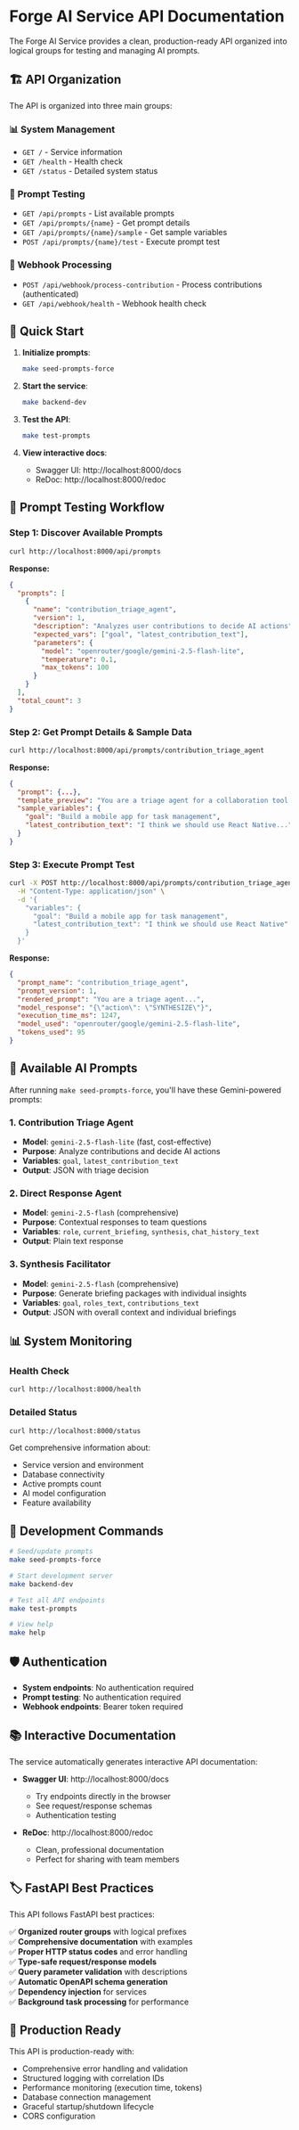 # Forge AI Service API Documentation

The Forge AI Service provides a clean, production-ready API organized into logical groups for testing and managing AI prompts.

## 🏗️ API Organization

The API is organized into three main groups:

### 📊 **System Management** 
- `GET /` - Service information
- `GET /health` - Health check  
- `GET /status` - Detailed system status

### 🧪 **Prompt Testing**
- `GET /api/prompts` - List available prompts
- `GET /api/prompts/{name}` - Get prompt details  
- `GET /api/prompts/{name}/sample` - Get sample variables
- `POST /api/prompts/{name}/test` - Execute prompt test

### 🔗 **Webhook Processing**
- `POST /api/webhook/process-contribution` - Process contributions (authenticated)
- `GET /api/webhook/health` - Webhook health check

## 🚀 Quick Start

1. **Initialize prompts**:
   ```bash
   make seed-prompts-force
   ```

2. **Start the service**:
   ```bash
   make backend-dev
   ```

3. **Test the API**:
   ```bash
   make test-prompts
   ```

4. **View interactive docs**:
   - Swagger UI: http://localhost:8000/docs
   - ReDoc: http://localhost:8000/redoc

## 🧪 Prompt Testing Workflow

### Step 1: Discover Available Prompts
```bash
curl http://localhost:8000/api/prompts
```

**Response:**
```json
{
  "prompts": [
    {
      "name": "contribution_triage_agent",
      "version": 1,
      "description": "Analyzes user contributions to decide AI actions",
      "expected_vars": ["goal", "latest_contribution_text"],
      "parameters": {
        "model": "openrouter/google/gemini-2.5-flash-lite",
        "temperature": 0.1,
        "max_tokens": 100
      }
    }
  ],
  "total_count": 3
}
```

### Step 2: Get Prompt Details & Sample Data
```bash
curl http://localhost:8000/api/prompts/contribution_triage_agent
```

**Response:**
```json
{
  "prompt": {...},
  "template_preview": "You are a triage agent for a collaboration tool...",
  "sample_variables": {
    "goal": "Build a mobile app for task management",
    "latest_contribution_text": "I think we should use React Native..."
  }
}
```

### Step 3: Execute Prompt Test
```bash
curl -X POST http://localhost:8000/api/prompts/contribution_triage_agent/test \
  -H "Content-Type: application/json" \
  -d '{
    "variables": {
      "goal": "Build a mobile app for task management",
      "latest_contribution_text": "I think we should use React Native"
    }
  }'
```

**Response:**
```json
{
  "prompt_name": "contribution_triage_agent",
  "prompt_version": 1,
  "rendered_prompt": "You are a triage agent...",
  "model_response": "{\"action\": \"SYNTHESIZE\"}",
  "execution_time_ms": 1247,
  "model_used": "openrouter/google/gemini-2.5-flash-lite",
  "tokens_used": 95
}
```

## 🤖 Available AI Prompts

After running `make seed-prompts-force`, you'll have these Gemini-powered prompts:

### 1. **Contribution Triage Agent**
- **Model**: `gemini-2.5-flash-lite` (fast, cost-effective)
- **Purpose**: Analyze contributions and decide AI actions
- **Variables**: `goal`, `latest_contribution_text`
- **Output**: JSON with triage decision

### 2. **Direct Response Agent**  
- **Model**: `gemini-2.5-flash` (comprehensive)
- **Purpose**: Contextual responses to team questions
- **Variables**: `role`, `current_briefing`, `synthesis`, `chat_history_text`
- **Output**: Plain text response

### 3. **Synthesis Facilitator**
- **Model**: `gemini-2.5-flash` (comprehensive)
- **Purpose**: Generate briefing packages with individual insights
- **Variables**: `goal`, `roles_text`, `contributions_text`
- **Output**: JSON with overall context and individual briefings

## 📊 System Monitoring

### Health Check
```bash
curl http://localhost:8000/health
```

### Detailed Status
```bash
curl http://localhost:8000/status
```

Get comprehensive information about:
- Service version and environment
- Database connectivity
- Active prompts count
- AI model configuration
- Feature availability

## 🔧 Development Commands

```bash
# Seed/update prompts
make seed-prompts-force

# Start development server
make backend-dev

# Test all API endpoints
make test-prompts

# View help
make help
```

## 🛡️ Authentication

- **System endpoints**: No authentication required
- **Prompt testing**: No authentication required  
- **Webhook endpoints**: Bearer token required

## 📚 Interactive Documentation

The service automatically generates interactive API documentation:

- **Swagger UI**: http://localhost:8000/docs
  - Try endpoints directly in the browser
  - See request/response schemas
  - Authentication testing

- **ReDoc**: http://localhost:8000/redoc  
  - Clean, professional documentation
  - Perfect for sharing with team members

## 🏷️ FastAPI Best Practices

This API follows FastAPI best practices:

✅ **Organized router groups** with logical prefixes  
✅ **Comprehensive documentation** with examples  
✅ **Proper HTTP status codes** and error handling  
✅ **Type-safe request/response models**  
✅ **Query parameter validation** with descriptions  
✅ **Automatic OpenAPI schema generation**  
✅ **Dependency injection** for services  
✅ **Background task processing** for performance  

## 🎯 Production Ready

This API is production-ready with:

- Comprehensive error handling and validation
- Structured logging with correlation IDs
- Performance monitoring (execution time, tokens)
- Database connection management
- Graceful startup/shutdown lifecycle
- CORS configuration 